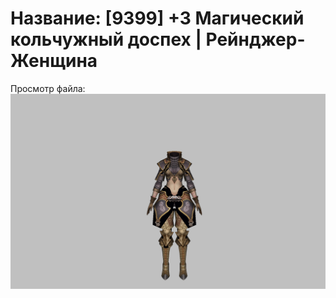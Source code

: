 # Название: [9399] +3 Магический кольчужный доспех | Рейнджер-Женщина

Просмотр файла:
![p030002.png](p030002.png)